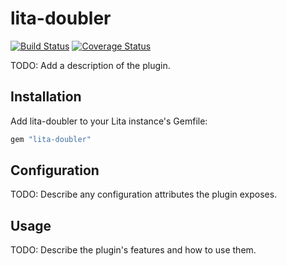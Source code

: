 # lita-doubler

[![Build Status](https://travis-ci.org/xvtingting/lita-doubler.png?branch=master)](https://travis-ci.org/xvtingting/lita-doubler)
[![Coverage Status](https://coveralls.io/repos/xvtingting/lita-doubler/badge.png)](https://coveralls.io/r/xvtingting/lita-doubler)

TODO: Add a description of the plugin.

## Installation

Add lita-doubler to your Lita instance's Gemfile:

``` ruby
gem "lita-doubler"
```

## Configuration

TODO: Describe any configuration attributes the plugin exposes.

## Usage

TODO: Describe the plugin's features and how to use them.
